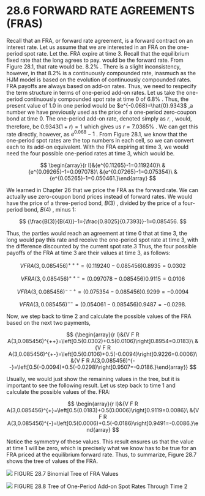 # 28.6 FORWARD RATE AGREEMENTS (FRAS)

Recall that an FRA, or forward rate agreement, is a forward contract on an interest rate. Let us assume that we are interested in an FRA on the one-period spot rate. Let the. FRA expire at time 3. Recall that the equilibrium fixed rate that the long agrees to pay. would be the forward rate. From Figure 28.1, that rate would be. $8.2\%$ . There is a slight inconsistency, however, in that $8.2\%$ is a continuously compounded rate, inasmuch as the HJM model is based on the evolution of continuously compounded rates. FRA payoffs are always based on add-on rates. Thus, we need to respecify the term structure in terms of one-period add-on rates. Let us take the one-period continuously compounded spot rate at time 0 of $6.8\%$ . Thus, the present value of 1.0 in one period would be $e^{-0.068}=\hat{0}.9343$ ,a number we have previously used as the price of a one-period zero-coupon bond at time 0. The one-period add-on rate, denoted simply as $r_{:}$ , would, therefore, be $0.9343(1+r)=1$ which gives us $r=7.0365\%$ . We can get this rate directly, however, as $e^{0.068}-1$ . From Figure 28.1, we know that the one-period spot rates are the top numbers in each cell, so we can convert each to its add-on equivalent. With the FRA expiring at time 3, we would need the four possible one-period rates at time 3, which would be.

$$
\begin{array}{r l}&{e^{0.11265}-1=0.119240}\ &{e^{0.09265}-1=0.097078}\ &{e^{0.07265}-1=0.075354}\ &{e^{0.05265}-1=0.050461.}\end{array}
$$

We learned in Chapter 26 that we price the FRA as the forward rate. We can actually use zero-coupon bond prices instead of forward rates. We would have the price of a three-period bond, $B(3)$ , divided by the price of a four-period bond, $B(4)$ , minus 1:

$$
{\frac{B(3)}{B(4)}}-1={\frac{0.8025}{0.7393}}-1=0.085456.
$$

Thus, the parties would reach an agreement at time 0 that at time 3, the long would pay this rate and receive the one-period spot rate at time 3, with the difference discounted by the current spot rate.3 Thus, the four possible payoffs of the FRA at time 3 are their values at time 3, as follows:

$$
V F R A(3,0.085456)^{+++}=(0.119240-0.085456)0.8935=0.0302
$$

$$
V F R A(3,0.085456)^{++-}=(0.097078-0.085456)0.9115=0.0106
$$

$$
V F R A(3,0.085456)^{--+}=(0.075354-0.085456)0.9299=-0.0094
$$

$$
V F R A(3,0.085456)^{\mathrm{--}\mathrm{}}=(0.054061-0.085456)0.9487=-0.0298.
$$

Now, we step back to time 2 and calculate the possible values of the FRA based on the next two payments,

$$
{\begin{array}{r l}&{V F R A(3,0.085456)^{++}=\left[0.5(0.0302)+0.5(0.0106)\right]0.8954=0.0183}\ &{V F R A(3,0.085456)^{+-}=\left[0.5(0.0106)+0.5(-0.0094)\right]0.9226=0.0006}\ &{V F R A(3,0.085456)^{--}=\left[0.5(-0.0094)+0.5(-0.0298)\right]0.9507=-0.0186.}\end{array}}
$$

Usually, we would just show the remaining values in the tree, but it is important to see the following result. Let us step back to time 1 and calculate the possible values of the. FRA:

$$
\begin{array}{r l}&{V F R A(3,0.085456)^{+}=\left[0.5(0.0183)+0.5(0.0006)\right]0.9119=0.0086}\ &{V F R A(3,0.085456)^{-}=\left[0.5(0.0006)+0.5(-0.0186)\right]0.9491=-0.0086.}\end{array}
$$

Notice the symmetry of these values. This result ensures us that the value at time 1 will be zero, which is precisely what we know has to be true for an FRA priced at the equilibrium forward rate. Thus, to summarize, Figure 28.7 shows the tree of values of the FRA.

![](images/e2623bd1b93c24a0b5abc3600a9ff5cb9937a10b925c55ce394ee97e3ef5bafb.jpg)
FIGURE 28.7 Binomial Tree of FRA Values

![](images/136425c84945e3338541c55c5cc1ee79e68e8be58902c884717574e514d257fa.jpg)
FIGURE 28.8 Tree of One-Period Add-on Spot Rates Through Time 2
